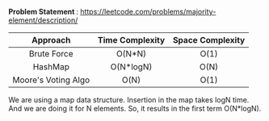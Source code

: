 <b> Problem Statement </b> : https://leetcode.com/problems/majority-element/description/

| Approach | Time Complexity | Space Complexity|
| :---:         |     :---:      |         :---: |
| Brute Force   | O(N*N)     |  O(1) |
|  HashMap |  O(N*logN)   |   O(N)    |
| Moore's Voting Algo   | O(N) | O(1)  |

 We are using a map data structure. Insertion in the map takes logN time. And we are doing it for N elements. So, it results in the first term O(N*logN). 